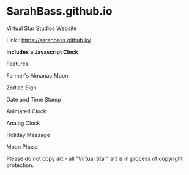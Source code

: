 # SarahBass.github.io
Virtual Star Studios Website

Link : https://sarahbass.github.io/

**Includes a Javascript Clock**

Features:

Farmer's Almanac Moon

Zodiac Sign

Date and Time Stamp

Animated Clock

Analog Clock

Holiday Message

Moon Phase

Please do not copy art - all "Virtual Star" art is in process of copyright protection. 


